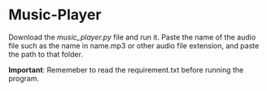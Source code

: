 # Music-Player

Download the *music_player.py* file and run it. Paste the name of the audio file such as the name in name.mp3 or other audio file extension, and paste the path to that folder. 

**Important**: Rememeber to read the requirement.txt before running the program. 

